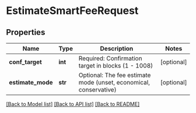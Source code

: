# EstimateSmartFeeRequest

## Properties
Name | Type | Description | Notes
------------ | ------------- | ------------- | -------------
**conf_target** | **int** | Required: Confirmation target in blocks (1 - 1008) | [optional] 
**estimate_mode** | **str** | Optional: The fee estimate mode (unset, economical, conservative) | [optional] 

[[Back to Model list]](../README.md#documentation-for-models) [[Back to API list]](../README.md#documentation-for-api-endpoints) [[Back to README]](../README.md)

